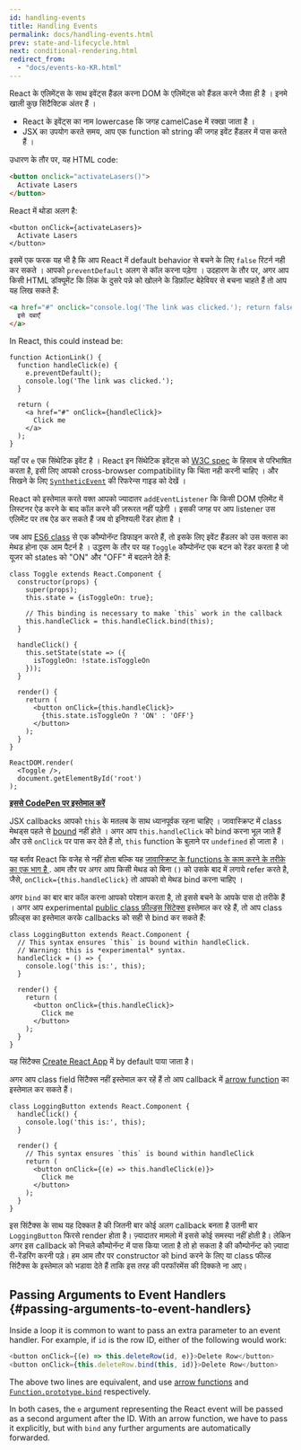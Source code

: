 ```yaml
---
id: handling-events
title: Handling Events
permalink: docs/handling-events.html
prev: state-and-lifecycle.html
next: conditional-rendering.html
redirect_from:
  - "docs/events-ko-KR.html"
---
```


React के एलिमेंट्स के साथ इवेंट्स हैंडल करना DOM के एलिमेंट्स को हैंडल करने जैसा ही है । इनमे खाली कुछ सिंटैक्टिक अंतर हैं ।

* React के इवेंट्स का नाम lowercase कि जगह camelCase में रक्खा जाता है ।
* JSX का उपयोग करते समय, आप एक function को string की जगह इवेंट हैंडलर में पास करते हैं ।

उधारण के तौर पर, यह HTML code:

```html
<button onclick="activateLasers()">
  Activate Lasers
</button>
```

React में थोडा अलग है:

```js{1}
<button onClick={activateLasers}>
  Activate Lasers
</button>
```

इसमें एक फरक यह भी है कि आप React में default behavior से बचने के लिए `false` रिटर्न नही कर सकते । आपको `preventDefault` अलग से कॉल करना पड़ेगा । उदहारण के तौर पर, अगर आप किसी HTML डॉक्यूमेंट कि लिंक के दुसरे पन्ने को खोलने के डिफ़ॉल्ट बेहेवियर से बचना चाहते हैं तो आप यह लिख सकते हैं:

```html
<a href="#" onclick="console.log('The link was clicked.'); return false">
  इसे दबाएँ
</a>
```

In React, this could instead be:

```js{2-5,8}
function ActionLink() {
  function handleClick(e) {
    e.preventDefault();
    console.log('The link was clicked.');
  }

  return (
    <a href="#" onClick={handleClick}>
      Click me
    </a>
  );
}
```

यहाँ पर `e` एक सिंथेटिक इवेंट है । React इन सिंथेटिक इवेंट्स को [W3C spec](https://www.w3.org/TR/DOM-Level-3-Events/) के हिसाब से परिभाषित करता है, इसी लिए आपको cross-browser compatibility कि चिंता नही करनी चाहिए । और सिखने के लिए [`SyntheticEvent`](/docs/events.html) की रिफरेन्स गाइड को देखें ।

React को इस्तेमाल करते वक्त आपको ज्यादातर `addEventListener` कि किसी DOM एलिमेंट में लिस्टनर ऐड करने के बाद कॉल करने की ज़रूरत नहीं पड़ेगी । इसकी जगह पर आप listener उस एलिमेंट पर तब ऐड कर सकते हैं जब वो इनिश्यली रेंडर होता है ।

जब आप [ES6 class](https://developer.mozilla.org/en/docs/Web/JavaScript/Reference/Classes) से एक कौम्पोनॅन्ट डिफाइन करते हैं, तो इसके लिए इवेंट हैंडलर को उस क्लास का मेथड होना एक आम पैटर्न है । उद्धरण के तौर पर यह `Toggle` कौम्पोनॅन्ट एक बटन को रेंडर करता है जो यूजर को states को "ON" और "OFF" में बदलने देते हैं:

```js{6,7,10-14,18}
class Toggle extends React.Component {
  constructor(props) {
    super(props);
    this.state = {isToggleOn: true};

    // This binding is necessary to make `this` work in the callback
    this.handleClick = this.handleClick.bind(this);
  }

  handleClick() {
    this.setState(state => ({
      isToggleOn: !state.isToggleOn
    }));
  }

  render() {
    return (
      <button onClick={this.handleClick}>
        {this.state.isToggleOn ? 'ON' : 'OFF'}
      </button>
    );
  }
}

ReactDOM.render(
  <Toggle />,
  document.getElementById('root')
);
```

[**इससे CodePen पर इस्तेमाल करें**](https://codepen.io/gaearon/pen/xEmzGg?editors=0010)

JSX callbacks आपको `this` के मतलब के साथ ध्यानपूर्वक रहना चाहिए । जावास्क्रिप्ट में class मेथड्स पहले से [bound](https://developer.mozilla.org/en/docs/Web/JavaScript/Reference/Global_objects/Function/bind) नहीं होते । अगर आप `this.handleClick` को bind करना भूल जाते हैं और उसे `onClick` पर पास कर देते हैं तो, `this` function के बुलाने पर `undefined` हो जाता है ।

यह बर्ताव React कि वजेह से नहीं होता बल्कि यह [जावास्क्रिप्ट के functions के काम करने के तरीके का एक भाग है ](https://www.smashingmagazine.com/2014/01/understanding-javascript-function-prototype-bind/). आम तौर पर अगर आप किसी मेथड को बिना `()` को उसके बाद में लगाये refer करते है, जैसे, `onClick={this.handleClick}` तो आपको वो मेथड bind करना चाहिए ।

अगर `bind` का बार बार कॉल करना आपको परेशान करता है, तो इससे बचने के आपके पास दो तरीके हैं । अगर आप experimental [public class फ़ील्ड्स सिंटेक्स](https://babeljs.io/docs/plugins/transform-class-properties/) इस्तेमाल कर रहे हैं, तो आप class फ़ील्ड्स का इस्तेमाल करके callbacks को सही से bind कर सकते हैं:

```js{2-6}
class LoggingButton extends React.Component {
  // This syntax ensures `this` is bound within handleClick.
  // Warning: this is *experimental* syntax.
  handleClick = () => {
    console.log('this is:', this);
  }

  render() {
    return (
      <button onClick={this.handleClick}>
        Click me
      </button>
    );
  }
}
```

यह सिंटैक्स [Create React App](https://github.com/facebookincubator/create-react-app) में by default पाया जाता है। 

अगर आप class field सिंटैक्स नहीं इस्तेमाल कर रहें  हैं तो आप callback में [arrow function](https://developer.mozilla.org/en/docs/Web/JavaScript/Reference/Functions/Arrow_functions) का इस्तेमाल कर सकते हैं। 

```js{7-9}
class LoggingButton extends React.Component {
  handleClick() {
    console.log('this is:', this);
  }

  render() {
    // This syntax ensures `this` is bound within handleClick
    return (
      <button onClick={(e) => this.handleClick(e)}>
        Click me
      </button>
    );
  }
}
```

इस सिंटैक्स के साथ यह दिक्कत है की जितनी बार कोई अलग callback बनता है उतनी बार `LoggingButton` फिरसे render होता है। ज़्यादातर मामलो में इससे कोई समस्या नहीं होती है। लेकिन अगर इस callback को निचले कौम्पोनॅन्ट में पास किया जाता है तो हो सकता है की कौम्पोनॅन्ट को ज़्यादा री-रेंडरिंग करनी पड़े। हम आम तौर पर constructor को bind करने के लिए या class फील्ड सिंटैक्स के इस्तेमाल को भडावा देते हैं ताकि इस तरह की परफॉरमेंस की दिक्कते ना आए। 

## Passing Arguments to Event Handlers {#passing-arguments-to-event-handlers}

Inside a loop it is common to want to pass an extra parameter to an event handler. For example, if `id` is the row ID, either of the following would work:

```js
<button onClick={(e) => this.deleteRow(id, e)}>Delete Row</button>
<button onClick={this.deleteRow.bind(this, id)}>Delete Row</button>
```

The above two lines are equivalent, and use [arrow functions](https://developer.mozilla.org/en-US/docs/Web/JavaScript/Reference/Functions/Arrow_functions) and [`Function.prototype.bind`](https://developer.mozilla.org/en-US/docs/Web/JavaScript/Reference/Global_objects/Function/bind) respectively.

In both cases, the `e` argument representing the React event will be passed as a second argument after the ID. With an arrow function, we have to pass it explicitly, but with `bind` any further arguments are automatically forwarded.
